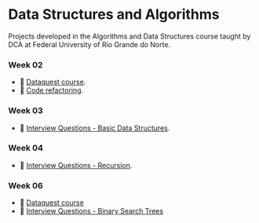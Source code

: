 # Data Structures and Algorithms
Projects developed in the Algorithms and Data Structures course taught by DCA at Federal University of Rio Grande do Norte.

### Week 02
- :book: [Dataquest course](./week-02/). 
- :file_folder: [Code refactoring](./week-02/). 

### Week 03
- :file_folder: [Interview Questions - Basic Data Structures](./week-03/). 

### Week 04
- :file_folder: [Interview Questions - Recursion](./week-04/). 

### Week 06
- :book: [Dataquest course]()
- :file_folder: [Interview Questions - Binary Search Trees]()
